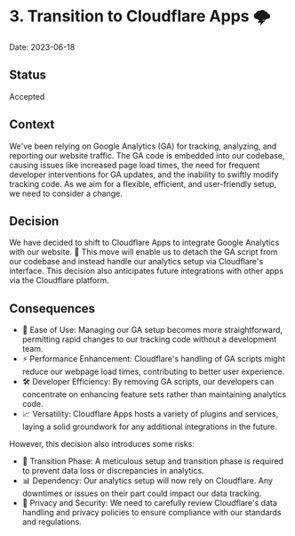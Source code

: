 # 3. Transition to Cloudflare Apps 🌩️

Date: 2023-06-18

## Status

Accepted

## Context

We've been relying on Google Analytics (GA) for tracking, analyzing, and reporting our website traffic. 
The GA code is embedded into our codebase, causing issues like increased page load times, the need for frequent developer 
interventions for GA updates, and the inability to swiftly modify tracking code. 
As we aim for a flexible, efficient, and user-friendly setup, we need to consider a change.

## Decision

We have decided to shift to Cloudflare Apps to integrate Google Analytics with our website. 🔄 This move will enable 
us to detach the GA script from our codebase and instead handle our analytics setup via Cloudflare's interface. 
This decision also anticipates future integrations with other apps via the Cloudflare platform.

## Consequences

+ 🚀 Ease of Use: Managing our GA setup becomes more straightforward, permitting rapid changes to our tracking code without a development team.
+ ⚡ Performance Enhancement: Cloudflare's handling of GA scripts might reduce our webpage load times, contributing to better user experience.
+ 🛠️ Developer Efficiency: By removing GA scripts, our developers can concentrate on enhancing feature sets rather than maintaining analytics code.
+ 📈 Versatility: Cloudflare Apps hosts a variety of plugins and services, laying a solid groundwork for any additional integrations in the future.

However, this decision also introduces some risks:

+ 🔄 Transition Phase: A meticulous setup and transition phase is required to prevent data loss or discrepancies in analytics.
+ 📊 Dependency: Our analytics setup will now rely on Cloudflare. Any downtimes or issues on their part could impact our data tracking.
+ 👮 Privacy and Security: We need to carefully review Cloudflare's data handling and privacy policies to ensure compliance with our standards and regulations.
